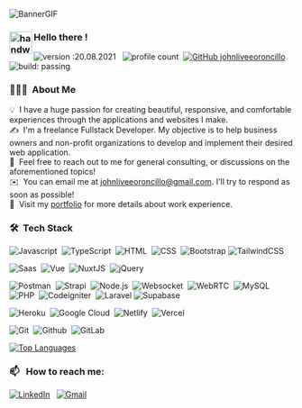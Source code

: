 ![BannerGIF](https://i0.wp.com/i.giphy.com/media/Ay3bG6MdVQJlaAXltw/giphy-downsized.gif?w=770&ssl=1)


### <img alt="handwavegif" src="https://user-images.githubusercontent.com/39513876/112366216-8cfe7400-8cfe-11eb-8116-7d3dbae20e97.gif" width='40' align="left"/> Hello there !
![version :20.08.2021](https://img.shields.io/badge/version-20.08.2021-informational) &nbsp;
![profile count](https://komarev.com/ghpvc/?username=johnliveeoroncillo&color=red)&nbsp;
[![GitHub johnliveeoroncillo](https://img.shields.io/github/followers/johnliveeoroncillo?label=follow&style=social)](https://github.com/johnliveeoroncillo)&nbsp;
![build: passing](https://img.shields.io/badge/build-passing-success)
### 👨🏻‍💻 &nbsp;About Me

💡 &nbsp;I have a huge passion for creating beautiful, responsive, and comfortable experiences through the applications and websites I make. \
✍️ &nbsp;I'm a freelance Fullstack Developer. My objective is to help business owners and non-profit organizations to develop and implement their desired web application.\
💬 &nbsp;Feel free to reach out to me for general consulting, or discussions on the aforementioned topics!\
✉️ &nbsp;You can email me at johnliveeoroncillo@gmail.com. I'll try to respond as soon as possible!\
🔗 &nbsp;Visit my [portfolio](https://jlocodes.com) for more details about work experience.

### 🛠 &nbsp;Tech Stack

![Javascript](https://img.shields.io/badge/JavaScript-F7DF1E?style=for-the-badge&logo=javascript&logoColor=black)&nbsp;
![TypeScript](https://img.shields.io/badge/typescript-%23007ACC.svg?style=for-the-badge&logo=typescript&logoColor=white)&nbsp;
![HTML](https://img.shields.io/badge/HTML5-E34F26?style=for-the-badge&logo=html5&logoColor=white)&nbsp;
![CSS](	https://img.shields.io/badge/CSS3-1572B6?style=for-the-badge&logo=css3&logoColor=white)&nbsp;
![Bootstrap](https://img.shields.io/badge/bootstrap-%23563D7C.svg?style=for-the-badge&logo=bootstrap&logoColor=white)
![TailwindCSS](https://img.shields.io/badge/tailwindcss-%2338B2AC.svg?style=for-the-badge&logo=tailwind-css&logoColor=white)

![Saas](https://img.shields.io/badge/Sass-CC6699?style=for-the-badge&logo=sass&logoColor=white)&nbsp;
![Vue](https://img.shields.io/badge/Vue.js-35495E?style=for-the-badge&logo=vue.js&logoColor=4FC08D)&nbsp;
![NuxtJS](https://img.shields.io/badge/Nuxt-black?style=for-the-badge&logo=nuxt.js&logoColor=white)&nbsp;
![jQuery](https://img.shields.io/badge/jQuery-0769AD?style=for-the-badge&logo=jquery&logoColor=white)&nbsp;

![Postman](https://img.shields.io/badge/Postman-FF6C37?style=for-the-badge&logo=postman&logoColor=white)&nbsp;
![Strapi](https://img.shields.io/badge/strapi-%232E7EEA.svg?style=for-the-badge&logo=strapi&logoColor=white)&nbsp;
![Node.js](https://img.shields.io/badge/Node.js-43853D?style=for-the-badge&logo=node.js&logoColor=white)&nbsp;
![Websocket](https://img.shields.io/badge/-Websocket-202020?logo=Websocket&style=for-the-badge)&nbsp;
![WebRTC](https://img.shields.io/badge/-WebRTC-000?logo=WebRtc&style=for-the-badge)&nbsp;
![MySQL](https://img.shields.io/badge/MySQL-00000F?style=for-the-badge&logo=mysql&logoColor=white)&nbsp;
![PHP](https://img.shields.io/badge/PHP-777BB4?style=for-the-badge&logo=php&logoColor=white)&nbsp;
![Codeigniter](https://img.shields.io/badge/Codeigniter-EF4223?style=for-the-badge&logo=codeigniter&logoColor=white)&nbsp;
![Laravel](https://img.shields.io/badge/Laravel-FF2D20?style=for-the-badge&logo=laravel&logoColor=white)
![Supabase](https://img.shields.io/badge/Supabase-3ECF8E?style=for-the-badge&logo=supabase&logoColor=white)

![Heroku](https://img.shields.io/badge/Heroku-430098?style=for-the-badge&logo=heroku&logoColor=white)&nbsp;
![Google Cloud](https://img.shields.io/badge/Google_Cloud-4285F4?style=for-the-badge&logo=google-cloud&logoColor=white)&nbsp;
![Netlify](https://img.shields.io/badge/Netlify-00C7B7?style=for-the-badge&logo=netlify&logoColor=white)&nbsp;
![Vercel](https://img.shields.io/badge/vercel-%23000000.svg?style=for-the-badge&logo=vercel&logoColor=white)

![Git](https://img.shields.io/badge/git-%23F05033.svg?style=for-the-badge&logo=git&logoColor=white)&nbsp;
![Github](https://img.shields.io/badge/GitHub-100000?style=for-the-badge&logo=github&logoColor=white)&nbsp;
![GitLab](https://img.shields.io/badge/gitlab-%23181717.svg?style=for-the-badge&logo=gitlab&logoColor=white)


[![Top Languages](https://readme-stats-envoy-vc.vercel.app/api/top-langs/?username=johnliveeoroncillo&layout=blue-green)](https://github.com/Envoy-VC/Envoy-VC)


### 📫 &nbsp; How to reach me:


<a href="https://www.linkedin.com/in/johnlivee/"><img alt="LinkedIn" src="https://img.shields.io/badge/LinkedIn-0077B5?style=for-the-badge&logo=linkedin&logoColor=white"/></a> &nbsp;
<a href="mailto:johnliveeoroncillo@gmail.com"><img alt="Gmail" src="https://img.shields.io/badge/Gmail-D14836?style=for-the-badge&logo=gmail&logoColor=white" /></a> &nbsp;

<!--
**johnliveeoroncillo/johnliveeoroncillo** is a ✨ _special_ ✨ repository because its `README.md` (this file) appears on your GitHub profile.

Here are some ideas to get you started:

- 🔭 I’m currently working on ...
- 🌱 I’m currently learning ...
- 👯 I’m looking to collaborate on ...
- 🤔 I’m looking for help with ...
- 💬 Ask me about ...
- 📫 How to reach me: ...
- 😄 Pronouns: ...
- ⚡ Fun fact: ...
-->







